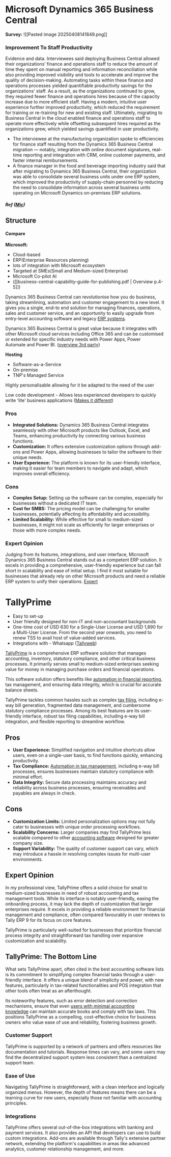 
# Microsoft Dynamics 365 Business Central

**Survey:**
![[Pasted image 20250408141849.png]]
### Improvement To Staff Productivity

Evidence and data. Interviewees said deploying Business Central allowed their organizations’ finance and operations staff to reduce the amount of time they spent on manual reporting and information reconciliation while also providing improved visibility and tools to accelerate and improve the quality of decision-making. Automating tasks within these finance and operations processes yielded quantifiable productivity savings for the organizations’ staff. As a result, as the organizations continued to grow, they required fewer finance and operations hires because of the capacity increase due to more efficient staff. Having a modern, intuitive user experience further improved productivity, which reduced the requirement for training or re-training for new and existing staff. Ultimately, migrating to Business Central in the cloud enabled finance and operations staff to operate more effectively while offsetting subsequent hires required as the organizations grew, which yielded savings quantified in user productivity.

- The interviewee at the manufacturing organization spoke to efficiencies for finance staff resulting from the Dynamics 365 Business Central migration — notably, integration with online document signatures, real-time reporting and integration with CRM, online customer payments, and faster internal reimbursements.
- A finance manager in the food and beverage importing industry said that after migrating to Dynamics 365 Business Central, their organization was able to consolidate several business units under one ERP system, which improved the productivity of supply-chain personnel by reducing the need to consolidate information across several business units operating on Microsoft Dynamics on-premises ERP solutions.
##### **Ref ([Mic](https://tei.forrester.com/go/Microsoft/Dynamics365BusinessCentral/?lang=en-us))**


## Structure 

#### Compare

**Microsoft:**
- Cloud-based
- ERP(Enterprise Resources planning)
- lots of integration with Microsoft ecosystem
- Targeted at SMEs(Small and Medium-sized Enterprise)
- Microsoft Co-pilot AI
- ([[business-central-capability-guide-for-publishing.pdf | Overview p.4-5]])

Dynamics 365 Business Central can revolutionise how you do business, taking streamlining, automation and customer engagement to a new level. It gives you a single, end-to end solution for managing finances, operations, sales and customer service, and an opportunity to easily upgrade from entry-level accounting software and legacy [ERP systems](https://www.the365people.com/enterprise-resource-planning "ERP systems").

Dynamics 365 Business Central is great value because it integrates with other Microsoft cloud services including Office 365 and can be customised or extended for specific industry needs with Power Apps, Power Automate and Power BI. 
([overview 3rd party](https://www.the365people.com/business-central))

**Hosting**
- Software-as-a-Service
- On-premise
- TNP's Managed Service

Highly personalisable allowing for it be adapted to the need of the user

Low code development - Allows less experienced  developers to quickly write 'lite' business applications
([Makes it different](https://www.the365people.com/business-central/what-makes-bc-different))

### Pros

- **Integrated Solutions:** Dynamics 365 Business Central integrates seamlessly with other Microsoft products like Outlook, Excel, and Teams, enhancing productivity by connecting various business functions.
- **Customization:** It offers extensive customization options through add-ons and Power Apps, allowing businesses to tailor the software to their unique needs.
- **User Experience:** The platform is known for its user-friendly interface, making it easier for team members to navigate and adapt, which improves overall efficiency.

### Cons

- **Complex Setup:** Setting up the software can be complex, especially for businesses without a dedicated IT team.
- **Cost for SMBS:** The pricing model can be challenging for smaller businesses, potentially affecting its affordability and accessibility.
- **Limited Scalability:** While effective for small to medium-sized businesses, it might not scale as efficiently for larger enterprises or those with more complex needs.

### Expert Opinion

Judging from its features, integrations, and user interface, Microsoft Dynamics 365 Business Central stands out as a competent ERP solution. It excels in providing a comprehensive, user-friendly experience but can fall short in scalability and ease of initial setup. I find it most suitable for businesses that already rely on other Microsoft products and need a reliable ERP system to unify their operations.
[Expert](https://thecfoclub.com/tools/microsoft-dynamics-365-business-central-review/#:~:text=Expert%20Opinion,system%20to%20unify%20their%20operations.)



# TallyPrime

- Easy to set-up
- User friendly designed for non-IT and non-accountant backgrounds
- One-time cost of USD 630 for a Single-User License and USD 1,890 for a Multi-User License. From the second year onwards, you need to renew TSS to avail host of value-added services.
- Integrations with - Whatsapp
([Tallyweb](https://tallysolutions.com/global/features/net-capabilities/))


[TallyPrime](https://tallysolutions.com/tally-prime/) is a comprehensive ERP software solution that manages accounting, inventory, statutory compliance, and other critical business processes. It primarily serves small to medium-sized enterprises seeking value for money in managing purchase orders and financial operations.

This software solution offers benefits like [automation in financial reporting](https://thecfoclub.com/financial-planning-analysis/nlg-financial-reporting/), tax management, and ensuring data integrity, which is crucial for accurate balance sheets.

TallyPrime tackles common hassles such as complex [tax filing](https://thecfoclub.com/accounting/best-tax-conferences/), including e-way bill generation, fragmented data management, and cumbersome statutory compliance processes. Among its best features are its user-friendly interface, robust tax filing capabilities, including e-way bill integration, and flexible reporting to streamline workflow.

## Pros

- **User Experience:** Simplified navigation and intuitive shortcuts allow users, even on a single-user basis, to find functions quickly, enhancing productivity.
- **Tax Compliance:** [Automation in tax management](https://thecfoclub.com/accounting/tax-automation/), including e-way bill processes, ensures businesses maintain statutory compliance with minimal effort.
- **Data Integrity:** Secure data processing maintains accuracy and reliability across business processes, ensuring receivables and payables are always in check.

## Cons

- **Customization Limits:** Limited personalization options may not fully cater to businesses with unique order processing workflows.
- **Scalability Concerns:** Larger companies may find TallyPrime less scalable compared to other [accounting software](https://thecfoclub.com/accounting/cloud-accounting-software-benefits/) designed for greater company size.
- **Support Variability:** The quality of customer support can vary, which may introduce a hassle in resolving complex issues for multi-user environments.

## Expert Opinion

In my professional view, TallyPrime offers a solid choice for small to medium-sized businesses in need of robust accounting and tax management tools. While its interface is notably user-friendly, easing the onboarding process, it may lack the depth of customization that larger enterprises require. It excels in providing a reliable environment for financial management and compliance, often compared favourably in user reviews to Tally ERP 9 for its focus on core features.

TallyPrime is particularly well-suited for businesses that prioritize financial process integrity and straightforward tax handling over expansive customization and scalability.

## TallyPrime: The Bottom Line

What sets TallyPrime apart, often cited in the best accounting software lists is its commitment to simplifying complex financial tasks through a user-friendly interface. It offers a unique blend of simplicity and power, with new features, particularly in tax-related functionalities and POS integration that other tools often treat as an afterthought.

Its noteworthy features, such as error detection and correction mechanisms, ensure that even [users with minimal accounting knowledge](https://thecfoclub.com/operational-finance/ai-payroll/) can maintain accurate books and comply with tax laws. This positions TallyPrime as a compelling, cost-effective choice for business owners who value ease of use and reliability, fostering business growth.

### Customer Support

TallyPrime is supported by a network of partners and offers resources like documentation and tutorials. Response times can vary, and some users may find the decentralized support system less consistent than a centralized support team.

### Ease of Use

Navigating TallyPrime is straightforward, with a clean interface and logically organized menus. However, the depth of features means there can be a learning curve for new users, especially those not familiar with accounting principles.

### Integrations

TallyPrime offers several out-of-the-box integrations with banking and payment services. It also provides an API that developers can use to build custom integrations. Add-ons are available through Tally's extensive partner network, extending the platform's capabilities in areas like advanced analytics, customer relationship management, and more.